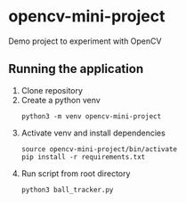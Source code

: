 # opencv-mini-project

Demo project to experiment with OpenCV

## Running the application

1. Clone repository
2. Create a python venv
	```
	python3 -m venv opencv-mini-project
	```
3. Activate venv and install dependencies
	```
	source opencv-mini-project/bin/activate
	pip install -r requirements.txt
	```
4. Run script from root directory
	```
	python3 ball_tracker.py
	```
